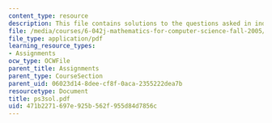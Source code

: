 ```yaml
---
content_type: resource
description: This file contains solutions to the questions asked in induction.
file: /media/courses/6-042j-mathematics-for-computer-science-fall-2005/471b2271697e925b562f955d84d7856c_ps3sol.pdf
file_type: application/pdf
learning_resource_types:
- Assignments
ocw_type: OCWFile
parent_title: Assignments
parent_type: CourseSection
parent_uid: 06023d14-8dee-cf8f-0aca-2355222dea7b
resourcetype: Document
title: ps3sol.pdf
uid: 471b2271-697e-925b-562f-955d84d7856c
---
```

